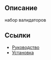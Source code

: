## Описание

набор валидаторов

## Ссылки

* [Руководство](guide/ru/README.md)
* [Установка](guide/ru/install.md)
